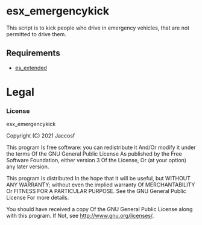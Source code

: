 # esx_emergencykick
This script is to kick people who drive in emergency vehicles, that are not permitted to drive them.

## Requirements
- [es_extended](https://github.com/esx-framework/es_extended)

# Legal
### License
esx_emergencykick

Copyright (C) 2021 Jaccosf

This program Is free software: you can redistribute it And/Or modify it under the terms Of the GNU General Public License As published by the Free Software Foundation, either version 3 Of the License, Or (at your option) any later version.

This program Is distributed In the hope that it will be useful, but WITHOUT ANY WARRANTY; without even the implied warranty Of MERCHANTABILITY Or FITNESS FOR A PARTICULAR PURPOSE. See the GNU General Public License For more details.

You should have received a copy Of the GNU General Public License along with this program. If Not, see http://www.gnu.org/licenses/.
